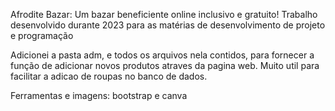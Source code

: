 Afrodite Bazar: Um bazar beneficiente online inclusivo e gratuito!
Trabalho desenvolvido durante 2023 para as matérias de desenvolvimento de projeto e programação

Adicionei a pasta adm, e todos os arquivos nela contidos, para fornecer a função de adicionar novos produtos atraves da pagina web. Muito util para facilitar a adicao de roupas no banco de dados.

Ferramentas e imagens: bootstrap e canva